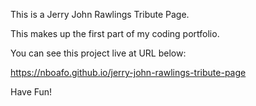 This is a Jerry John Rawlings Tribute Page.

This makes up the first part of my coding portfolio.

You can see this project live at URL below:

https://nboafo.github.io/jerry-john-rawlings-tribute-page

Have Fun!
